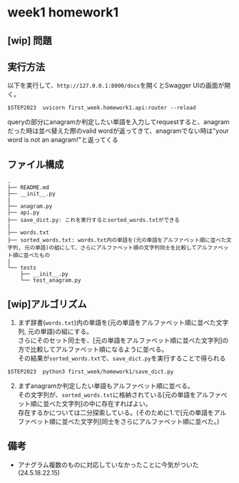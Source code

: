 # week1 homework1

## [wip] 問題

## 実行方法
以下を実行して、`http://127.0.0.1:8000/docs`を開くとSwagger UIの画面が開く。
```
$STEP2023  uvicorn first_week.homework1.api:router --reload
```
queryの部分にanagramか判定したい単語を入力してrequestすると、anagramだった時は並べ替えた際のvalid wordが返ってきて、anagramでない時は"your word is not an anagram!"と返ってくる

## ファイル構成
```
.
├── README.md
├── __init__.py
|
├── anagram.py
├── api.py
├── save_dict.py: これを実行するとsorted_words.txtができる
|
├── words.txt
├── sorted_words.txt: words.txt内の単語を(元の単語をアルファベット順に並べた文字列, 元の単語)の組にして、さらにアルファベット順の文字列同士を比較してアルファベット順に並べたもの
|
└── tests
    ├── __init__.py
    └── test_anagram.py

```

## [wip]アルゴリズム
1. まず辞書(`words.txt`)内の単語を(元の単語をアルファベット順に並べた文字列, 元の単語)の組にする。<br>
さらにそのセット同士を、[元の単語をアルファベット順に並べた文字列]の方で比較してアルファベット順になるように並べる。<br>
その結果が`sorted_words.txt`で、`save_dict.py`を実行することで得られる<br>
```
$STEP2023  python3 first_week/homework1/save_dict.py
```

2. まずanagramか判定したい単語もアルファベット順に並べる。<br>
その文字列が、`sorted_words.txt`に格納されている[元の単語をアルファベット順に並べた文字列]の中に存在すればよい。<br>
存在するかについては二分探索している。(そのために1.で[元の単語をアルファベット順に並べた文字列]同士をさらにアルファベット順に並べた。)

## 備考
- アナグラム複数のものに対応していなかったことに今気がついた(24.5.18.22.15)